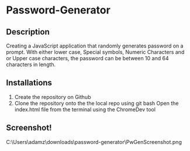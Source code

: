 # Password-Generator

## Description
Creating a JavaScript application that randomly generates password on a prompt. With either lower case, Special symbols, Numeric Characters and or Upper case characters, the password can be between 10 and 64 characters in length.

## Installations
1. Create the repository on Github
2. Clone the repository onto the the local repo using git bash
Open the index.html file from the terminal using the ChromeDev tool

## Screenshot!
C:\Users\adamz\downloads\password-generator\PwGenScreenshot.png
